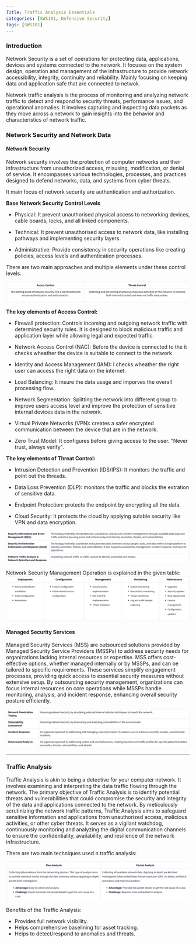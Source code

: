 ```yaml
---
Title: Traffic Analysis Essentials
categories: [SWS101, Defensive Security]
tags: [SWS101]
---
```


### Introduction

Network Security is a set of operations for protecting data, applications, devices and systems connected to the network. It focuses on the system design, operation and management of the infrastructure to provide network accessibility, integrity, continuity and reliability. Mainly focusing on keeping data and application safe that are connected to netwok.



Network traffic analysis is the process of monitoring and analyzing network traffic to detect and respond to security threats, performance issues, and operational anomalies. It involves capturing and inspecting data packets as they move across a network to gain insights into the behavior and characteristics of network traffic.

### Network Security and Network Data

#### Network Security

Network security involves the protection of computer networks and their infrastructure from unauthorized access, misusing, modification, or denial of service. It encompasses various technologies, processes, and practices designed to defend networks, data, and systems from cyber threats.

It main focus of network security are authentication and authorization.

**Base Network Security Control Levels**

- Physical: It prevent unauthorised physical access to networking devices, cable boards, locks, and all linked components.

- Technical: It prevent unauthorised access to network data, like installing pathways and implementing security layers.

- Administrative: Provide consistency in security operations like creating policies, access levels and authentication processes.

There are two main approaches and multiple elements under these control levels. 

![Alt text](../image/appreaches.png)

**The key elements of Access Control:**

- Firewall protection: Controls incoming and outgoing network traffic with determined security rules. It is designed  to block malicious traffic and application layer while allowing legal and expected traffic.

- Network Access Control (NAC): Before the device is connected to the it checks wheather the device is suitable to connect to the network

- Identity and Access Management (IAM): I checks wheather the right user can access the right data on the internet.

- Load Balancing: It insure the data usage and imporves the overall processing flow.

- Network Segmentation: Splitting the network into different group to improve users access level and improve the protection of sensitive internal devices data in the network.

- Virtual Private Networks (VPN): creates a safer encrypted communication between the device that are in the network.

- Zero Trust Model: It configures before giving access to the user. "Never trust, always verify".


**The key elements of Threat Control:**

- Intrusion Detection and Prevention (IDS/IPS): It monitors the traffic and point out the threads.

- Data Loss Prevention (DLP): monitors the traffic and blocks the extration of sensitive data.

- Endpoint Protection: protects the endpoint by encrypting all the data.

- Cloud Security: It protects the cloud by applying sutable security like VPN and data encryption.

 ![Alt text](../image/controls.png)

 Network Security Management Operation is explained in the given table:
 ![Alt text](../image/typical.png)

 #### Managed Security Services

 Managed Security Services (MSS) are outsourced solutions provided by Managed Security Service Providers (MSSPs) to address security needs for organizations lacking internal resources or expertise. MSS offers cost-effective options, whether managed internally or by MSSPs, and can be tailored to specific requirements. These services simplify engagement processes, providing quick access to essential security measures without extensive setup. By outsourcing security management, organizations can focus internal resources on core operations while MSSPs handle monitoring, analysis, and incident response, enhancing overall security posture efficiently.

 ![Alt text](../image/more.png)

 ---


 ### Traffic Analysis



Traffic Analysis is akin to being a detective for your computer network. It involves examining and interpreting the data traffic flowing through the network. The primary objective of Traffic Analysis is to identify potential threats and vulnerabilities that could compromise the security and integrity of the data and applications connected to the network. By meticulously scrutinizing the network traffic patterns, Traffic Analysis aims to safeguard sensitive information and applications from unauthorized access, malicious activities, or other cyber threats. It serves as a vigilant watchdog, continuously monitoring and analyzing the digital communication channels to ensure the confidentiality, availability, and resilience of the network infrastructure.

There are two main techniques used n traffic analysis:

 ![Alt text](../image/two.png)

Benefits of the Traffic Analysis:

- Provides full network visibility.
- Helps comprehensive baselining for asset tracking.
- Helps to detect/respond to anomalies and threats.















